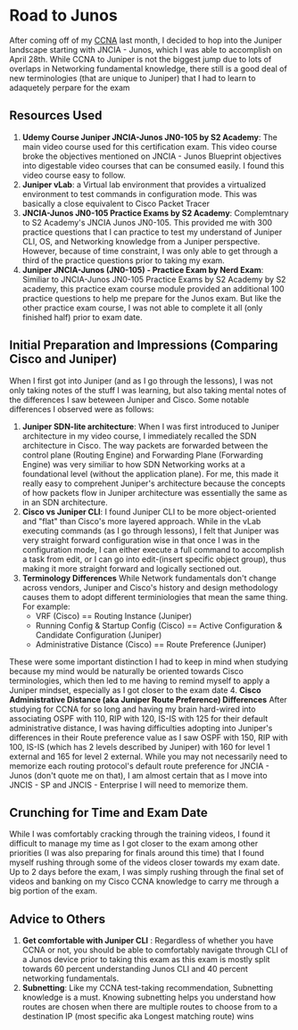 # Road to Junos #
After coming off of my [CCNA](https://github.com/bobchen48/Writeups/blob/main/CCNA/My%20CCNA%20Journey.md) last month, I decided to hop into the Juniper landscape starting with JNCIA - Junos, which I was able to accomplish on April 28th. While CCNA to Juniper is not the biggest jump due to lots of overlaps in Networking fundamental knowledge, there still is a good deal of new terminologies (that are unique to Juniper) that I had to learn to adaquetely perpare for the exam

## Resources Used ##
1. **Udemy Course Juniper JNCIA-Junos JN0-105 by S2 Academy**: The main video course used for this certification exam. This video course broke the objectives mentioned on JNCIA - Junos Blueprint objectives into digestable video courses that can be consumed easily. I found this video course easy to follow.
2. **Juniper vLab**: a Virtual lab environment that provides a virtualized environment to test commands in configuration mode. This was basically a close equivalent to Cisco Packet Tracer
3. **JNCIA-Junos JN0-105 Practice Exams by S2 Academy**: Complemtnary to S2 Academy's JNCIA Junos JN0-105. This provided me with 300 practice questions that I can practice to test my understand of Juniper CLI, OS, and Networking knowledge from a Juniper perspective. However, because of time constraint, I was only able to get through a third of the practice questions prior to taking my exam.
4. **Juniper JNCIA-Junos (JN0-105) - Practice Exam by Nerd Exam**: Similiar to JNCIA-Junos JN0-105 Practice Exams by S2 Academy by S2 academy, this practice exam course module provided an additional 100 practice questions to help me prepare for the Junos exam. But like the other practice exam course, I was not able to complete it all (only finished half) prior to exam date.

## Initial Preparation and Impressions (Comparing Cisco and Juniper) ##
When I first got into Juniper (and as I go through the lessons), I was not only taking notes of the stuff I was learning, but also taking mental notes of the differences I saw beteween Juniper and Cisco. Some notable differences I observed were as follows:
1. **Juniper SDN-lite architecture**: When I was first introduced to Juniper architecture in my video course, I immediately recalled the SDN architecture in Cisco. The way packets are forwarded between the control plane (Routing Engine) and Forwarding Plane (Forwarding Engine) was very similiar to how SDN Networking works at a foundational level (without the application plane). For me, this made it really easy to comprehent Juniper's architecture because the concepts of how packets flow in Juniper architecture was essentially the same as in an SDN architecture.
2. **Cisco vs Juniper CLI**: I found Juniper CLI to be more object-oriented and "flat" than Cisco's more layered approach. While in the vLab executing commands (as I go through lessons), I felt that Juniper was very straight forward configuration wise in that once I was in the configuration mode, I can either execute a full command to accomplish a task from edit, or I can go into edit-(insert specific object group), thus making it more straight forward and logically sectioned out.
3. **Terminology Differences** While Network fundamentals don't change across vendors, Juniper and Cisco's history and design methodology causes them to adopt different terminiologies that mean the same thing. For example:
   - VRF (Cisco) == Routing Instance (Juniper)
   - Running Config & Startup Config (Cisco) == Active Configuration & Candidate Configuration (Juniper)
   - Administrative Distance (Cisco) == Route Preference (Juniper)

  These were some important distinction I had to keep in mind when studying because my mind would be naturally be oriented towards Cisco terminologies, which then led to me having to remind myself to apply a Juniper mindset, especially as I got closer to the exam date 
4. **Cisco Administrative Distance (aka Juniper Route Preference) Differences**
After studying for CCNA for so long and having my brain hard-wired into associating OSPF with 110, RIP with 120, IS-IS with 125 for their default administrative distance, I was having difficulties adopting into Juniper's differences in their Route preference value as I saw OSPF with 150, RIP with 100, IS-IS (which has 2 levels described by Juniper) with 160 for level 1 external and 165 for level 2 external. While you may not necessarily need to memorize each routing protocol's default route preference for JNCIA - Junos (don't quote me on that), I am almost certain that as I move into JNCIS - SP and JNCIS - Enterprise I will need to memorize them.


## Crunching for Time and Exam Date
While I was comfortably cracking through the training videos, I found it difficult to manage my time as I got closer to the exam among other priorities (I was also preparing for finals around this time) that I found myself rushing through some of the videos closer towards my exam date. Up to 2 days before the exam, I was simply rushing through the final set of videos and banking on my Cisco CCNA knowledge to carry me through a big portion of the exam. 

## Advice to Others ##
1. **Get comfortable with Juniper CLI** : Regardless of whether you have CCNA or not, you should be able to comfortably navigate through CLI of a Junos device prior to taking this exam as this exam is mostly split towards 60 percent understanding Junos CLI and 40 percent networking fundamentals. 
2. **Subnetting**: Like my CCNA test-taking recommendation, Subnetting knowledge is a must. Knowing subnetting helps you understand how routes are chosen when there are multiple routes to choose from to a destination IP (most specific aka Longest matching route) wins
